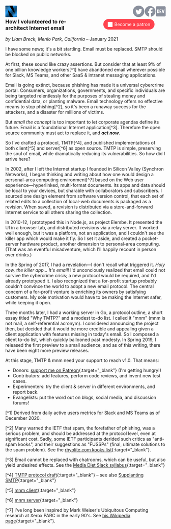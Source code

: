 <a href="/"><img height="36" align="left" src="logo-48-bleed-bright.png"></a>
<a href="https://dev.to/mnmnotmail"      ><img height="36" align="right" src="icon-dev-gray.svg"></a>
<a href="https://facebook.com/mnmnotmail"><img height="36" align="right" src="icon-fb-gray-58.png"></a>
<a href="https://twitter.com/mnmnotmail" ><img height="36" align="right" src="icon-tw-gray.svg"></a> &nbsp;

<div style="margin:1em 2px 1.5em 22px; width:300px; max-width:45%; float:right; clear:both; text-align:center;">
   <a href="https://www.patreon.com/networkimprov" title="Support mnm on Patreon" style="border-radius:9999px; padding:0.6em 1em; background-color:#ff424d; color:#fff; text-decoration:none; white-space:nowrap;"><img src="icon-pat-white-1080.png" height="16" style="margin-right:0.4em; vertical-align:-0.2em; height:1.1em">Become a patron</a>
</div>

### How I volunteered to re-architect Internet email

_by Liam Breck, Menlo Park, California_ &ndash; January 2021

I have some news; it's a bit startling.
Email must be replaced. SMTP should be blocked on public networks.

At first, these sound like crazy assertions.
But consider that at least 9% of one billion knowledge workers[^1] have abandoned email 
wherever possible for Slack, MS Teams, and other SaaS & intranet messaging applications.

Email is going extinct, because phishing has made it a universal cybercrime portal.
Consumers, organizations, governments, and specific individuals are being targeted relentlessly
for the purposes of stealing money and confidential data, or planting malware.
Email technology offers no effective means to stop phishing[^2],
so it's been a runaway success for the attackers, and a disaster for millions of victims.

But _email the concept_ is too important to let corporate agendas define its future.
Email is a foundational Internet application[^3].
Therefore the open source community must act to replace it, and ___act now___.

So I've drafted a protocol, TMTP[^4], 
and published implementations of both client[^5] and server[^6] as open source.
TMTP is simple, preserving the soul of email, while dramatically reducing its vulnerabilities.
So how did I arrive here?

In 2002, after I left the Internet startup I founded in Silicon Valley (Synchron Networks), 
I began thinking and writing about how one would design a personal-area computing environment[^7] 
based on the Web user experience&mdash;hyperlinked, multi-format documents.
Its apps and data should be local to your devices, but sharable with collaborators and subscribers.
I sourced one design element from software version control, 
that each set of related edits to a collection of local-web documents is packaged as a revision.
When saved, a revision is distributed via a store-and-forward Internet service 
to all others sharing the collection.

In 2010-12, I prototyped this in Node.js, as project Elembe.
It presented the UI in a browser tab, and distributed revisions via a relay server.
It worked well enough, but it was a platform, not an application, 
and I couldn't see the killer app which would make it fly.
So I set it aside, and created a pocket-server hardware product, 
another dimension to personal-area computing.
(That was an eventful misadventure, which I'll happily recount in person over drinks.)

In the Spring of 2017, I had a revelation&mdash;I don't recall what triggered it.
_Holy cow, the killer app... It's email!_
I'd unconciously realized that email could not survive the cybercrime crisis;
a new protocol would be required, and I'd already prototyped it.
I also recognized that a for-profit startup probably couldn't convince the world 
to adopt a new email protocol.
The central concern of a for-profit venture is enriching its owners by satisfying customers.
My sole motivation would have to be making the Internet safer, while keeping it open.

Three months later, I had a working server in Go, a protocol outline, 
a short essay titled "Why TMTP?" and a modest to-do list.
I called it "mnm" (mnm is not mail, a self-referential acronym).
I considered announcing the project then, but decided that it would be more credible and appealing 
given a client application with features missing in today's email.
So I composed a client to-do list, which quickly ballooned past modesty.
In Spring 2019, I released the first preview to a small audience, 
and as of this writing, there have been eight more preview releases.

At this stage, TMTP & mnm need your support to reach v1.0. That means:
- Donors: [support me on Patreon](https://www.patreon.com/networkimprov){:target="_blank"} (I'm getting hungry!)
- Contributors: add features, perform code reviews, and invent new test cases.
- Experimenters: try the client & server in different environments, and report back.
- Evangelists: put the word out on blogs, social media, and discussion forums!


[^1] Derived from daily active users metrics for Slack and MS Teams as of December 2020.

[^2] Many warned the IETF that spam, the forefather of phishing, was a serious problem, 
and should be addressed at the protocol level, even at significant cost.
Sadly, some IETF participants derided such critics as "anti-spam kooks", 
and their suggestions as "FUSSPs" (final, ultimate solutions to the spam problem).
See the [rhyolite.com kooks list](https://www.rhyolite.com/anti-spam/you-might-be.html){:target="_blank"}.

[^3] Email cannot be replaced with chatrooms, which can be useful, but also yield undesired effects.
See the [Media Diet Slack syllabus](https://mediadiet.com/slack.html){:target="_blank"}

[^4] [TMTP protocol draft](https://github.com/networkimprov/mnm/blob/master/Protocol.md){:target="_blank"}
&ndash; see also [Supplanting SMTP](https://mnmnotmail.org/rationale.html#supplanting-smtp){:target="_blank"}

[^5] [mnm client](https://github.com/networkimprov/mnm-hammer){:target="_blank"}

[^6] [mnm server](https://github.com/networkimprov/mnm){:target="_blank"}

[^7] I've long been inspired by Mark Weiser's Ubiquitous Computing research at Xerox PARC in the early 90's.
See [his Wikipedia page](https://en.wikipedia.org/wiki/Mark_Weiser){:target="_blank"}.
